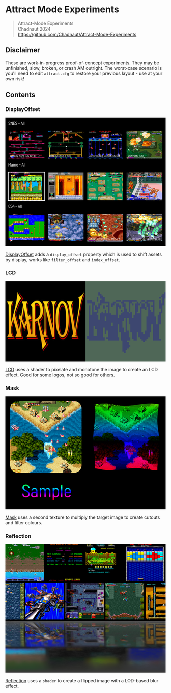 # Attract Mode Experiments

> Attract-Mode Experiments  
> Chadnaut 2024  
> https://github.com/Chadnaut/Attract-Mode-Experiments

## Disclaimer

These are work-in-progress proof-of-concept experiments. They may be unfinished, slow, broken, or crash AM outright. The worst-case scenario is you'll need to edit `attract.cfg` to restore your previous layout - use at your own risk!

## Contents

### DisplayOffset

![Example](./layouts/Experiment.DisplayOffset/example.png)

[DisplayOffset](./layouts/Experiment.DisplayOffset/layout.nut) adds a `display_offset` property which is used to shift assets by display, works like `filter_offset` and `index_offset`.

### LCD

![Example](./layouts/Experiment.LCD/example.png)

[LCD](./layouts/Experiment.LCD/layout.nut) uses a shader to pixelate and monotone the image to create an LCD effect. Good for some logos, not so good for others.

### Mask

![Example](./layouts/Experiment.Mask/example.png)

[Mask](./layouts/Experiment.Mask/layout.nut) uses a second texture to multiply the target image to create cutouts and filter colours.

### Reflection

![Example](./layouts/Experiment.Reflection/example.png)

[Reflection](./layouts/Experiment.Reflection/layout.nut) uses a `shader` to create a flipped image with a LOD-based blur effect.
